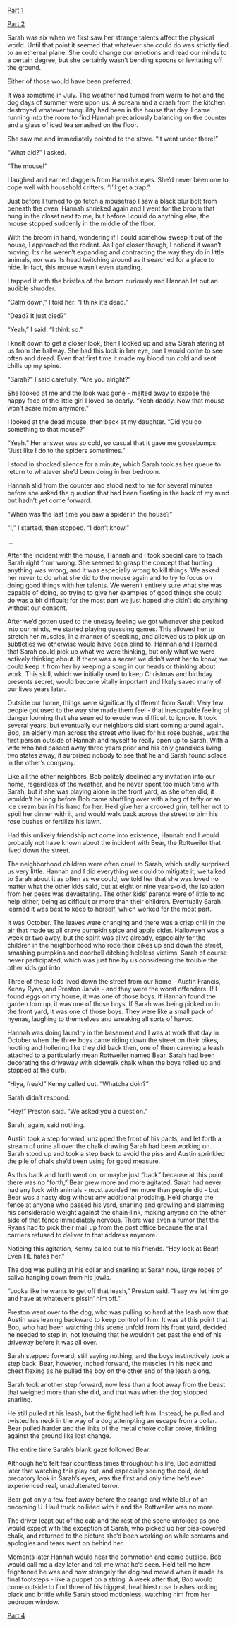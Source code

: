 [Part 1](https://www.reddit.com/r/nosleep/comments/u253ag/my_daughter_who_went_missing_three_years_ago_just/)

[Part 2](https://www.reddit.com/r/nosleep/comments/u3l36z/my_daughter_who_went_missing_three_years_ago_just/)

Sarah was six when we first saw her strange talents affect the physical world.  Until that point it seemed that whatever she could do was strictly tied to an ethereal plane.  She could change our emotions and read our minds to a certain degree, but she certainly wasn’t bending spoons or levitating off the ground.

Either of those would have been preferred.

It was sometime in July.  The weather had turned from warm to hot and the dog days of summer were upon us.  A scream and a crash from the kitchen destroyed whatever tranquility had been in the house that day.  I came running into the room to find Hannah precariously balancing on the counter and a glass of iced tea smashed on the floor.

She saw me and immediately pointed to the stove.  “It went under there!”

“What did?” I asked.

“The mouse!”

I laughed and earned daggers from Hannah’s eyes.  She’d never been one to cope well with household critters.  “I’ll get a trap.”

Just before I turned to go fetch a mousetrap I saw a black blur bolt from beneath the oven.  Hannah shrieked again and I went for the broom that hung in the closet next to me, but before I could do anything else, the mouse stopped suddenly in the middle of the floor.

With the broom in hand, wondering if I could somehow sweep it out of the house, I approached the rodent.  As I got closer though, I noticed it wasn’t moving.  Its ribs weren’t expanding and contracting the way they do in little animals, nor was its head twitching around as it searched for a place to hide.  In fact, this mouse wasn’t even standing.

I tapped it with the bristles of the broom curiously and Hannah let out an audible shudder.

“Calm down,” I told her.  “I think it’s dead.”

“Dead?  It just died?”

“Yeah,” I said.  “I think so.”

I knelt down to get a closer look, then I looked up and saw Sarah staring at us from the hallway.  She had this look in her eye, one I would come to see often and dread.  Even that first time it made my blood run cold and sent chills up my spine.

“Sarah?” I said carefully.  “Are you alright?”

She looked at me and the look was gone - melted away to expose the happy face of the little girl I loved so dearly.  “Yeah daddy.  Now that mouse won’t scare mom anymore.”

I looked at the dead mouse, then back at my daughter.  “Did you do something to that mouse?”

“Yeah.”  Her answer was so cold, so casual that it gave me goosebumps.  “Just like I do to the spiders sometimes.”

I stood in shocked silence for a minute, which Sarah took as her queue to return to whatever she’d been doing in her bedroom.

Hannah slid from the counter and stood next to me for several minutes before she asked the question that had been floating in the back of my mind but hadn’t yet come forward.

“When was the last time you saw a spider in the house?”

“I,” I started, then stopped.  “I don’t know.”

…

After the incident with the mouse, Hannah and I took special care to teach Sarah right from wrong.  She seemed to grasp the concept that hurting anything was wrong, and it was especially wrong to kill things.  We asked her never to do what she did to the mouse again and to try to focus on doing good things with her talents. We weren’t entirely sure what she was capable of doing, so trying to give her examples of good things she could do was a bit difficult; for the most part we just hoped she didn’t do anything without our consent.

After we’d gotten used to the uneasy feeling we got whenever she peeked into our minds, we started playing guessing games.  This allowed her to stretch her muscles, in a manner of speaking, and allowed us to pick up on subtleties we otherwise would have been blind to.  Hannah and I learned that Sarah could pick up what we were thinking, but only what we were actively thinking about.  If there was a secret we didn’t want her to know, we could keep it from her by keeping a song in our heads or thinking about work.  This skill, which we initially used to keep Christmas and birthday presents secret, would become vitally important and likely saved many of our lives years later.

Outside our home, things were significantly different from Sarah.  Very few people got used to the way she made them feel - that inescapable feeling of danger looming that she seemed to exude was difficult to ignore.  It took several years, but eventually our neighbors did start coming around again.  Bob, an elderly man across the street who lived for his rose bushes, was the first person outside of Hannah and myself to really open up to Sarah.  With a wife who had passed away three years prior and his only grandkids living two states away, it surprised nobody to see that he and Sarah found solace in the other’s company.

Like all the other neighbors, Bob politely declined any invitation into our home, regardless of the weather, and he never spent too much time with Sarah, but if she was playing alone in the front yard, as she often did, it wouldn’t be long before Bob came shuffling over with a bag of taffy or an ice cream bar in his hand for her.  He’d give her a crooked grin, tell her not to spoil her dinner with it, and would walk back across the street to trim his rose bushes or fertilize his lawn.

Had this unlikely friendship not come into existence, Hannah and I would probably not have known about the incident with Bear, the Rottweiler that lived down the street.

The neighborhood children were often cruel to Sarah, which sadly surprised us very little.  Hannah and I did everything we could to mitigate it, we talked to Sarah about it as often as we could; we told her that she was loved no matter what the other kids said, but at eight or nine years-old, the isolation from her peers was devastating.  The other kids’ parents were of little to no help either, being as difficult or more than their children.  Eventually Sarah learned it was best to keep to herself, which worked for the most part.

It was October.  The leaves were changing and there was a crisp chill in the air that made us all crave pumpkin spice and apple cider.  Halloween was a week or two away, but the spirit was alive already, especially for the children in the neighborhood who rode their bikes up and down the street, smashing pumpkins and doorbell ditching helpless victims.  Sarah of course never participated, which was just fine by us considering the trouble the other kids got into.

Three of these kids lived down the street from our home - Austin Francis, Kenny Ryan, and Preston Jarvis - and they were the worst offenders.  If I found eggs on my house, it was one of those boys.  If Hannah found the garden torn up, it was one of those boys.  If Sarah was being picked on in the front yard, it was one of those boys.  They were like a small pack of hyenas, laughing to themselves and wreaking all sorts of havoc.

Hannah was doing laundry in the basement and I was at work that day in October when the three boys came riding down the street on their bikes, hooting and hollering like they did back then, one of them carrying a leash attached to a particularly mean Rottweiler named Bear.  Sarah had been decorating the driveway with sidewalk chalk when the boys rolled up and stopped at the curb.

“Hiya, freak!” Kenny called out.  “Whatcha doin?”

Sarah didn’t respond.

“Hey!” Preston said.  “We asked you a question.”

Sarah, again, said nothing.

Austin took a step forward, unzipped the front of his pants, and let forth a stream of urine all over the chalk drawing Sarah had been working on.  Sarah stood up and took a step back to avoid the piss and Austin sprinkled the pile of chalk she’d been using for good measure.

As this back and forth went on, or maybe just “back” because at this point there was no “forth,” Bear grew more and more agitated.  Sarah had never had any luck with animals - most avoided her more than people did - but Bear was a nasty dog without any additional prodding.  He’d charge the fence at anyone who passed his yard, snarling and growling and slamming his considerable weight against the chain-link, making anyone on the other side of that fence immediately nervous.  There was even a rumor that the Ryans had to pick their mail up from the post office because the mail carriers refused to deliver to that address anymore.

Noticing this agitation, Kenny called out to his friends.  “Hey look at Bear!  Even HE hates her.”

The dog was pulling at his collar and snarling at Sarah now, large ropes of saliva hanging down from his jowls.

“Looks like he wants to get off that leash,” Preston said.  “I say we let him go and have at whatever’s pissin’ him off.”

Preston went over to the dog, who was pulling so hard at the leash now that Austin was leaning backward to keep control of him.  It was at this point that Bob, who had been watching this scene unfold from his front yard, decided he needed to step in, not knowing that he wouldn’t get past the end of his driveway before it was all over.

Sarah stepped forward, still saying nothing, and the boys instinctively took a step back.  Bear, however, inched forward, the muscles in his neck and chest flexing as he pulled the boy on the other end of the leash along.

Sarah took another step forward, now less than a foot away from the beast that weighed more than she did, and that was when the dog stopped snarling.

He still pulled at his leash, but the fight had left him.  Instead, he pulled and twisted his neck in the way of a dog attempting an escape from a collar.  Bear pulled harder and the links of the metal choke collar broke, tinkling against the ground like lost change.

The entire time Sarah’s blank gaze followed Bear.

Although he’d felt fear countless times throughout his life, Bob admitted later that watching this play out, and especially seeing the cold, dead, predatory look in Sarah’s eyes, was the first and only time he’d ever experienced real, unadulterated terror.

Bear got only a few feet away before the orange and white blur of an oncoming U-Haul truck collided with it and the Rottweiler was no more.

The driver leapt out of the cab and the rest of the scene unfolded as one would expect with the exception of Sarah, who picked up her piss-covered chalk, and returned to the picture she’d been working on while screams and apologies and tears went on behind her.

Moments later Hannah would hear the commotion and come outside.  Bob would call me a day later and tell me what he’d seen.  He’d tell me how frightened he was and how strangely the dog had moved when it made its final footsteps - like a puppet on a string.  A week after that, Bob would come outside to find three of his biggest, healthiest rose bushes looking black and brittle while Sarah stood motionless, watching him from her bedroom window.

[Part 4](https://www.reddit.com/r/nosleep/comments/ucg9zo/my_daughter_who_went_missing_three_years_ago_just/)
